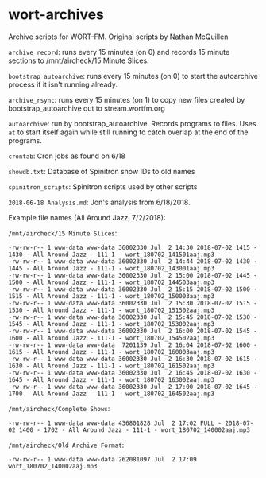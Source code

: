 # wort-archives
Archive scripts for WORT-FM.  Original scripts by Nathan McQuillen

`archive_record`: runs every 15 minutes (on 0) and records 15 minute sections to /mnt/aircheck/15 Minute Slices.

`bootstrap_autoarchive`: runs every 15 minutes (on 0) to start the autoarchive process if it isn't running already.

`archive_rsync`: runs every 15 minutes (on 1) to copy new files created by bootstrap_autoarchive out to stream.wortfm.org

`autoarchive`: run by bootstrap_autoarchive.  Records programs to files.  Uses `at` to start itself again while still running to catch overlap at the end of the programs.

`crontab`: Cron jobs as found on 6/18

`showdb.txt`: Database of Spinitron show IDs to old names

`spinitron_scripts`: Spinitron scripts used by other scripts

`2018-06-18 Analysis.md`: Jon's analysis from 6/18/2018.

Example file names (All Around Jazz, 7/2/2018):

`/mnt/aircheck/15 Minute Slices`:
```-rw-rw-r-- 1 www-data www-data 36002330 Jul  2 14:15 2018-07-02 1400 - 1415 - All Around Jazz - 111-1 - wort_180702_140001aaj.mp3
-rw-rw-r-- 1 www-data www-data 36002330 Jul  2 14:30 2018-07-02 1415 - 1430 - All Around Jazz - 111-1 - wort_180702_141501aaj.mp3
-rw-rw-r-- 1 www-data www-data 36002330 Jul  2 14:44 2018-07-02 1430 - 1445 - All Around Jazz - 111-1 - wort_180702_143001aaj.mp3
-rw-rw-r-- 1 www-data www-data 36002330 Jul  2 15:00 2018-07-02 1445 - 1500 - All Around Jazz - 111-1 - wort_180702_144503aaj.mp3
-rw-rw-r-- 1 www-data www-data 36002330 Jul  2 15:15 2018-07-02 1500 - 1515 - All Around Jazz - 111-1 - wort_180702_150003aaj.mp3
-rw-rw-r-- 1 www-data www-data 36002330 Jul  2 15:30 2018-07-02 1515 - 1530 - All Around Jazz - 111-1 - wort_180702_151502aaj.mp3
-rw-rw-r-- 1 www-data www-data 36002330 Jul  2 15:45 2018-07-02 1530 - 1545 - All Around Jazz - 111-1 - wort_180702_153002aaj.mp3
-rw-rw-r-- 1 www-data www-data 36002330 Jul  2 16:00 2018-07-02 1545 - 1600 - All Around Jazz - 111-1 - wort_180702_154502aaj.mp3
-rw-rw-r-- 1 www-data www-data  7201139 Jul  2 16:04 2018-07-02 1600 - 1615 - All Around Jazz - 111-1 - wort_180702_160003aaj.mp3
-rw-rw-r-- 1 www-data www-data 36002330 Jul  2 16:30 2018-07-02 1615 - 1630 - All Around Jazz - 111-1 - wort_180702_161502aaj.mp3
-rw-rw-r-- 1 www-data www-data 36002330 Jul  2 16:45 2018-07-02 1630 - 1645 - All Around Jazz - 111-1 - wort_180702_163002aaj.mp3
-rw-rw-r-- 1 www-data www-data 36002330 Jul  2 17:00 2018-07-02 1645 - 1700 - All Around Jazz - 111-1 - wort_180702_164502aaj.mp3
```

`/mnt/aircheck/Complete Shows`:
```
-rw-rw-r-- 1 www-data www-data 436801828 Jul  2 17:02 FULL - 2018-07-02 1400 - 1702 - All Around Jazz - 111-1 - wort_180702_140002aaj.mp3
```

`/mnt/aircheck/Old Archive Format`:
```
-rw-rw-r-- 1 www-data www-data 262081097 Jul  2 17:09 wort_180702_140002aaj.mp3
```

